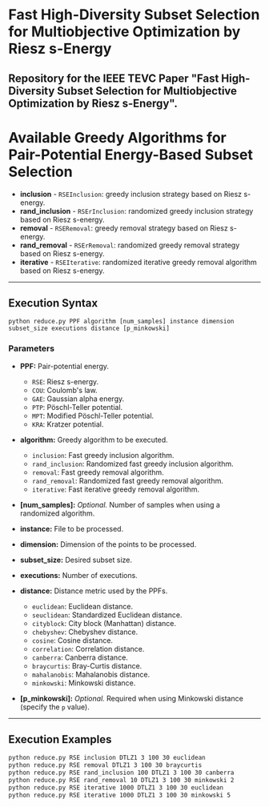 # Fast High-Diversity Subset Selection for Multiobjective Optimization by Riesz s-Energy
## Repository for the IEEE TEVC Paper "Fast High-Diversity Subset Selection for Multiobjective Optimization by Riesz s-Energy".

# Available Greedy Algorithms for Pair-Potential Energy-Based Subset Selection

- **inclusion** - `RSEInclusion`: greedy inclusion strategy based on Riesz s-energy.
- **rand_inclusion** - `RSErInclusion`: randomized greedy inclusion strategy based on Riesz s-energy.
- **removal** - `RSERemoval`: greedy removal strategy based on Riesz s-energy.
- **rand_removal** - `RSErRemoval`: randomized greedy removal strategy based on Riesz s-energy.
- **iterative** - `RSEIterative`: randomized iterative greedy removal algorithm based on Riesz s-energy.

---

## **Execution Syntax**

```
python reduce.py PPF algorithm [num_samples] instance dimension subset_size executions distance [p_minkowski]
```

### **Parameters**

- **PPF:** Pair-potential energy.
    - `RSE`: Riesz s-energy.
    - `COU`: Coulomb's law.
    - `GAE`: Gaussian alpha energy.
    - `PTP`: Pöschl-Teller potential.
    - `MPT`: Modified Pöschl-Teller potential.
    - `KRA`: Kratzer potential.

- **algorithm:** Greedy algorithm to be executed.
    - `inclusion`: Fast greedy inclusion algorithm.
    - `rand_inclusion`: Randomized fast greedy inclusion algorithm.
    - `removal`: Fast greedy removal algorithm.
    - `rand_removal`: Randomized fast greedy removal algorithm.
    - `iterative`: Fast iterative greedy removal algorithm.

- **[num_samples]:** *Optional.* Number of samples when using a randomized algorithm.

- **instance:** File to be processed.

- **dimension:** Dimension of the points to be processed.

- **subset_size:** Desired subset size.

- **executions:** Number of executions.

- **distance:** Distance metric used by the PPFs.
    - `euclidean`: Euclidean distance.
    - `seuclidean`: Standardized Euclidean distance.
    - `cityblock`: City block (Manhattan) distance.
    - `chebyshev`: Chebyshev distance.
    - `cosine`: Cosine distance.
    - `correlation`: Correlation distance.
    - `canberra`: Canberra distance.
    - `braycurtis`: Bray-Curtis distance.
    - `mahalanobis`: Mahalanobis distance.
    - `minkowski`: Minkowski distance.

- **[p_minkowski]:** *Optional.* Required when using Minkowski distance (specify the `p` value).

---

## **Execution Examples**

```bash
python reduce.py RSE inclusion DTLZ1 3 100 30 euclidean
python reduce.py RSE removal DTLZ1 3 100 30 braycurtis
python reduce.py RSE rand_inclusion 100 DTLZ1 3 100 30 canberra
python reduce.py RSE rand_removal 10 DTLZ1 3 100 30 minkowski 2
python reduce.py RSE iterative 1000 DTLZ1 3 100 30 euclidean
python reduce.py RSE iterative 1000 DTLZ1 3 100 30 minkowski 5
```
